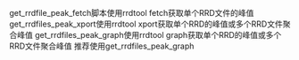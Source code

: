 get_rrdfile_peak_fetch脚本使用rrdtool fetch获取单个RRD文件的峰值
get_rrdfiles_peak_xport使用rrdtool xport获取单个RRD的峰值或多个RRD文件聚合峰值
get_rrdfiles_peak_graph使用rrdtool graph获取单个RRD的峰值或多个RRD文件聚合峰值
推荐使用get_rrdfiles_peak_graph
